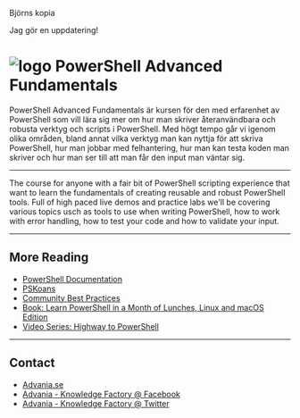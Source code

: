 Björns kopia

Jag gör en uppdatering!

# ![logo](./Images/pwrops.png) PowerShell Advanced Fundamentals

PowerShell Advanced Fundamentals är kursen för den med erfarenhet av PowerShell som vill lära sig mer om hur man skriver återanvändbara och robusta verktyg och scripts i PowerShell. Med högt tempo går vi igenom olika områden, bland annat vilka verktyg man kan nyttja för att skriva PowerShell, hur man jobbar med felhantering, hur man kan testa koden man skriver och hur man ser till att man får den input man väntar sig.

---

The course for anyone with a fair bit of PowerShell scripting experience that want to learn the fundamentals of creating reusable and robust PowerShell tools. Full of high paced live demos and practice labs we'll be covering various topics usch as tools to use when writing PowerShell, how to work with error handling, how to test your code and how to validate your input.

---

## More Reading

- [PowerShell Documentation](https://docs.microsoft.com/en-us/powershell/)
- [PSKoans](https://github.com/vexx32/PSKoans)
- [Community Best Practices](https://github.com/PoshCode/PowerShellPracticeAndStyle)
- [Book: Learn PowerShell in a Month of Lunches, Linux and macOS Edition](https://www.manning.com/books/learn-powershell-in-a-month-of-lunches-linux-and-macos-edition)
- [Video Series: Highway to PowerShell](https://www.youtube.com/playlist?list=PLjKVCo25i0an3dVaDNNVVTzd1wuK46UHv)

---

## Contact

- [Advania.se](https://www.advania.se/en/our-business/it-infrastructure/knowledge-factory/)
- [Advania - Knowledge Factory @ Facebook](https://www.facebook.com/KnowledgeFactory/)
- [Advania - Knowledge Factory @ Twitter](https://twitter.com/kfconsulting)
